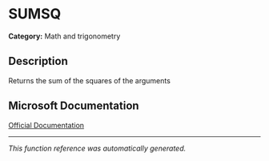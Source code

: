 # SUMSQ

**Category:** Math and trigonometry

## Description
Returns the sum of the squares of the arguments

## Microsoft Documentation
[Official Documentation](https://support.microsoft.com//en-us/office/sumsq-function-e3313c02-51cc-4963-aae6-31442d9ec307)

---
*This function reference was automatically generated.*
